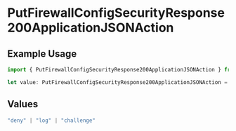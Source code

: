 # PutFirewallConfigSecurityResponse200ApplicationJSONAction

## Example Usage

```typescript
import { PutFirewallConfigSecurityResponse200ApplicationJSONAction } from "@vercel/sdk/models/putfirewallconfigop.js";

let value: PutFirewallConfigSecurityResponse200ApplicationJSONAction = "deny";
```

## Values

```typescript
"deny" | "log" | "challenge"
```